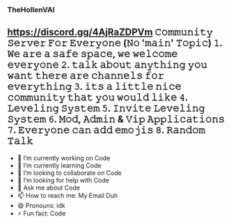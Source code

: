 ### TheHollenVAI
 https://discord.gg/4AjRaZDPVm
𝙲𝚘𝚖𝚖𝚞𝚗𝚒𝚝𝚢 𝚂𝚎𝚛𝚟𝚎𝚛 𝙵𝚘𝚛 𝙴𝚟𝚎𝚛𝚢𝚘𝚗𝚎 (𝙽𝚘 '𝚖𝚊𝚒𝚗' 𝚃𝚘𝚙𝚒𝚌)
𝟷. 𝚆𝚎 𝚊𝚛𝚎 𝚊 𝚜𝚊𝚏𝚎 𝚜𝚙𝚊𝚌𝚎, 𝚠𝚎 𝚠𝚎𝚕𝚌𝚘𝚖𝚎 𝚎𝚟𝚎𝚛𝚢𝚘𝚗𝚎
𝟸. 𝚝𝚊𝚕𝚔 𝚊𝚋𝚘𝚞𝚝 𝚊𝚗𝚢𝚝𝚑𝚒𝚗𝚐 𝚢𝚘𝚞 𝚠𝚊𝚗𝚝 𝚝𝚑𝚎𝚛𝚎 𝚊𝚛𝚎 𝚌𝚑𝚊𝚗𝚗𝚎𝚕𝚜 𝚏𝚘𝚛 𝚎𝚟𝚎𝚛𝚢𝚝𝚑𝚒𝚗𝚐
𝟹. 𝚒𝚝𝚜 𝚊 𝚕𝚒𝚝𝚝𝚕𝚎 𝚗𝚒𝚌𝚎 𝚌𝚘𝚖𝚖𝚞𝚗𝚒𝚝𝚢 𝚝𝚑𝚊𝚝 𝚢𝚘𝚞 𝚠𝚘𝚞𝚕𝚍 𝚕𝚒𝚔𝚎
𝟺. 𝙻𝚎𝚟𝚎𝚕𝚒𝚗𝚐 𝚂𝚢𝚜𝚝𝚎𝚖
𝟻. 𝙸𝚗𝚟𝚒𝚝𝚎 𝙻𝚎𝚟𝚎𝚕𝚒𝚗𝚐 𝚂𝚢𝚜𝚝𝚎𝚖
𝟼. 𝙼𝚘𝚍, 𝙰𝚍𝚖𝚒𝚗 & 𝚅𝚒𝚙 𝙰𝚙𝚙𝚕𝚒𝚌𝚊𝚝𝚒𝚘𝚗𝚜
𝟽. 𝙴𝚟𝚎𝚛𝚢𝚘𝚗𝚎 𝚌𝚊𝚗 𝚊𝚍𝚍 𝚎𝚖𝚘𝚓𝚒𝚜
𝟾. 𝚁𝚊𝚗𝚍𝚘𝚖 𝚃𝚊𝚕𝚔
------------------------------------------------------------------------------
- 🔭 I’m currently working on Code
- 🌱 I’m currently learning Code
- 👯 I’m looking to collaborate on Code
- 🤔 I’m looking for help with Code
- 💬 Ask me about Code
- 📫 How to reach me: My Email Duh
- 😄 Pronouns: idk
- ⚡ Fun fact: Code

